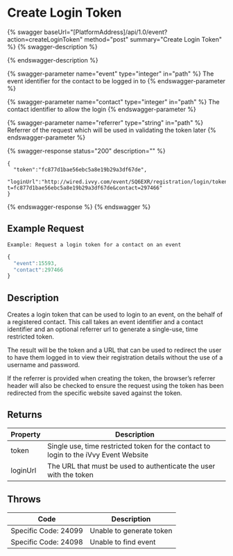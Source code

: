 # Create Login Token

{% swagger baseUrl="[PlatformAddress]/api/1.0/event?action=createLoginToken" method="post" summary="Create Login Token" %}
{% swagger-description %}

{% endswagger-description %}

{% swagger-parameter name="event" type="integer" in="path" %}
The event identifier for the contact to be logged in to
{% endswagger-parameter %}

{% swagger-parameter name="contact" type="integer" in="path" %}
The contact identifier to allow the login
{% endswagger-parameter %}

{% swagger-parameter name="referrer" type="string" in="path" %}
Referrer of the request which will be used in validating the token later
{% endswagger-parameter %}

{% swagger-response status="200" description="" %}
```
{
  "token":"fc877d1bae56ebc5a8e19b29a3df67de",
  "loginUrl":"http://wired.ivvy.com/event/SQ6EXR/registration/login/token?t=fc877d1bae56ebc5a8e19b29a3df67de&contact=297466"
}
```
{% endswagger-response %}
{% endswagger %}

## Example Request

`Example: Request a login token for a contact on an event`

```javascript
{
  "event":15593,
  "contact":297466
}
```

## Description

Creates a login token that can be used to login to an event, on the behalf of a registered contact. This call takes an event identifier and a contact identifier and an optional referrer url to generate a single-use, time restricted token.

The result will be the token and a URL that can be used to redirect the user to have them logged in to view their registration details without the use of a username and password.

If the referrer is provided when creating the token, the browser’s referrer header will also be checked to ensure the request using the token has been redirected from the specific website saved against the token.

## Returns

| Property | Description                                                                          |
| -------- | ------------------------------------------------------------------------------------ |
| token    | Single use, time restricted token for the contact to login to the iVvy Event Website |
| loginUrl | The URL that must be used to authenticate the user with the token                    |

## Throws

| Code                 | Description              |
| -------------------- | ------------------------ |
| Specific Code: 24099 | Unable to generate token |
| Specific Code: 24098 | Unable to find event     |
